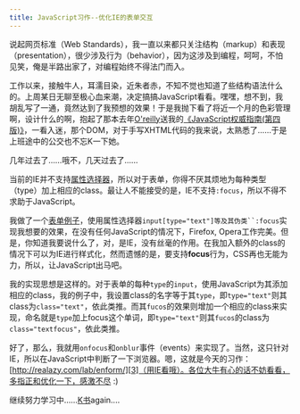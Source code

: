 ```yaml
---
title: JavaScript习作--优化IE的表单交互
---
```

说起网页标准（Web Standards），我一直以来都只关注结构（markup）和表现（presentation），很少涉及行为（behavior），因为这涉及到编程，呵呵，不怕见笑，俺是半路出家了，对编程始终不得法门而入。

工作以来，接触牛人，耳濡目染，近朱者赤，不知不觉也知道了些结构语法什么的。上周某日无聊至极心血来潮，决定搞搞JavaScript看看。嘿嘿，想不到，我胡乱写了一通，竟然达到了我预想的效果！于是我抛下看了将近一个月的色彩管理啊，设计什么的啊，抱起了那本去年[O'reilly][0]送我的[《JavaScript权威指南(第四版)》][1]，一看入迷，那个DOM，对于手写XHTML代码的我来说，太熟悉了……于是上班途中的公交也不忘K一下她。

几年过去了……哦不，几天过去了……

当前的IE并不支持[属性选择器][2]，所以对于表单，你得不厌其烦地为每种类型（type）加上相应的class。最让人不能接受的是，IE不支持`:focus`，所以不得不求助于JavaScript。

我做了一个[表单例子][3]，使用属性选择器`input[type="text"]等及其伪类``:focus`实现我想要的效果，在没有任何JavaScript的情况下，Firefox, Opera工作完美。但是，你知道我要说什么了，对，是IE，没有丝毫的作用。在我加入额外的class的情况下可以为IE进行样式化，然而遗憾的是，要支持**focus**行为，CSS再也无能为力，所以，让JavaScript出马吧。

我的实现思想是这样的。对于表单的每种`type`的`input`，使用JavaScript为其添加相应的class，我的例子中，我设置class的名字等于其`type`，即`type="text"`则其class为`class="text"`，依此类推。而其`fucos`的效果则增加一个相应的class来实现，命名就是`type`加上focus这个单词，即`type="text"`则其`fucos`的class为`class="textfocus"`，依此类推。

好了，那么，我就用`onfocus`和`onblur`事件（events）来实现了。当然，这只针对IE，所以在JavaScript中判断了一下浏览器。嗯，这就是今天的习作：[http://realazy.com/lab/enform/][3]（用IE看哦）。各位大牛有心的话不妨看看，多指正和优化一下，感激不尽 :)

继续努力学习中……[K书][4]again....

[0]: http://oreilly.com.cn
[1]: http://oreilly.com.cn/book.php?bn=7-111-11091-9
[2]: http://realazy.com/blog/2005/08/29/css-attrib-selector/
[3]: http://realazy.com/lab/enform/
[4]: http://www.douban.com/people/realazy/
